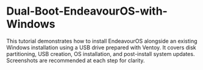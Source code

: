 # Dual-Boot-EndeavourOS-with-Windows
This tutorial demonstrates how to install EndeavourOS alongside an existing Windows installation using a USB drive prepared with Ventoy. It covers disk partitioning, USB creation, OS installation, and post-install system updates. Screenshots are recommended at each step for clarity.
